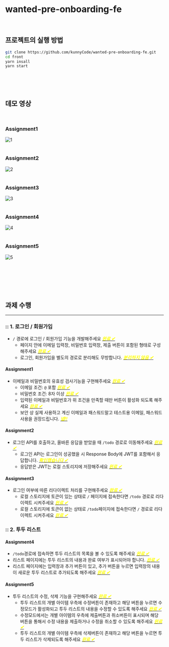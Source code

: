 # wanted-pre-onboarding-fe

<br/>

## 프로젝트의 실행 방법

```bash
git clone https://github.com/kunnyCode/wanted-pre-onboarding-fe.git
cd front
yarn insall
yarn start
```

<br/><br/><br/>

## 데모 영상

<br/>

### Assignment1

![1](https://user-images.githubusercontent.com/77873651/185752013-4952bc4e-4066-4c8f-bf73-f4efadc11d4a.gif)
<br/><br/>

### Assignment2

![2](https://user-images.githubusercontent.com/77873651/185750636-ecc75628-0479-4275-b97a-86f692a75b3b.gif)
<br/><br/>

### Assignment3

![3](https://user-images.githubusercontent.com/77873651/185750629-6f326fa1-2a66-4fc3-a755-acb88c8a9193.gif)
<br/><br/>

### Assignment4

![4](https://user-images.githubusercontent.com/77873651/185750624-97490940-9af0-44ba-ba42-980aa76b38c7.gif)
<br/><br/>

### Assignment5

![5](https://user-images.githubusercontent.com/77873651/185752067-f7b7254d-9db3-4ac5-a36f-cff18853d972.gif)
<br/><br/>

<br/><br/><br/><br/>

## 과제 수행

---

### :: 1. 로그인 / 회원가입

- `/` 경로에 로그인 / 회원가입 기능을 개발해주세요 <U><span style="color:yellow">**_완료 ✔︎_**</span></U>
  - 페이지 안에 이메일 입력창, 비밀번호 입력창, 제출 버튼이 포함된 형태로 구성해주세요 <U><span style="color:yellow">**_완료 ✔︎_**</span></U>
  - 로그인, 회원가입을 별도의 경로로 분리해도 무방합니다. <U><span style="color:yellow">**_분리하지 않음 ✔︎_**</span></U>

#### Assignment1

- 이메일과 비밀번호의 유효성 검사기능을 구현해주세요 <U><span style="color:yellow">**_완료 ✔︎_**</span></U>
  - 이메일 조건: `@` 포함 <U><span style="color:yellow">**_완료 ✔︎_**</span></U>
  - 비밀번호 조건: 8자 이상 <U><span style="color:yellow">**_완료 ✔︎_**</span></U>
  - 입력된 이메일과 비밀번호가 위 조건을 만족할 때만 버튼이 활성화 되도록 해주세요 <U><span style="color:yellow">**_완료 ✔︎_**</span></U>
  - 보안 상 실제 사용하고 계신 이메일과 패스워드말고 테스트용 이메일, 패스워드 사용을 권장드립니다. <U><span style="color:yellow">**_넵!!_**</span></U>

#### Assignment2

- 로그인 API를 호출하고, 올바른 응답을 받았을 때 `/todo` 경로로 이동해주세요 <U><span style="color:yellow">**_완료 ✔︎_**</span></U>
  - 로그인 API는 로그인이 성공했을 시 Response Body에 JWT를 포함해서 응답합니다. <U><span style="color:yellow">**_확인했습니다 ✔︎_**</span></U>
  - 응답받은 JWT는 로컬 스토리지에 저장해주세요 <U><span style="color:yellow">**_완료 ✔︎_**</span></U>

#### Assignment3

- 로그인 여부에 따른 리다이렉트 처리를 구현해주세요 <U><span style="color:yellow">**_완료 ✔︎_**</span></U>
  - 로컬 스토리지에 토큰이 있는 상태로 `/` 페이지에 접속한다면 `/todo` 경로로 리다이렉트 시켜주세요 <U><span style="color:yellow">**_완료 ✔︎_**</span></U>
  - 로컬 스토리지에 토큰이 없는 상태로 `/todo`페이지에 접속한다면 `/` 경로로 리다이렉트 시켜주세요 <U><span style="color:yellow">**_완료 ✔︎_**</span></U>

### :: 2. 투두 리스트

#### Assignment4

- `/todo`경로에 접속하면 투두 리스트의 목록을 볼 수 있도록 해주세요 <U><span style="color:yellow">**_완료 ✔︎_**</span></U>
- 리스트 페이지에는 투두 리스트의 내용과 완료 여부가 표시되어야 합니다. <U><span style="color:yellow">**_완료 ✔︎_**</span></U>
- 리스트 페이지에는 입력창과 추가 버튼이 있고, 추가 버튼을 누르면 입력창의 내용이 새로운 투두 리스트로 추가되도록 해주세요 <U><span style="color:yellow">**_완료 ✔︎_**</span></U>

#### Assignment5

- 투두 리스트의 수정, 삭제 기능을 구현해주세요 <U><span style="color:yellow">**_완료 ✔︎_**</span></U>
  - 투두 리스트의 개별 아이템 우측에 수정버튼이 존재하고 해당 버튼을 누르면 수정모드가 활성화되고 투두 리스트의 내용을 수정할 수 있도록 해주세요 <U><span style="color:yellow">**_완료 ✔︎_**</span></U>
  - 수정모드에서는 개별 아이템의 우측에 제출버튼과 취소버튼이 표시되며 해당 버튼을 통해서 수정 내용을 제출하거나 수정을 취소할 수 있도록 해주세요 <U><span style="color:yellow">**_완료 ✔︎_**</span></U>
  - 투두 리스트의 개별 아이템 우측에 삭제버튼이 존재하고 해당 버튼을 누르면 투두 리스트가 삭제되도록 해주세요 <U><span style="color:yellow">**_완료 ✔︎_**</span></U>

